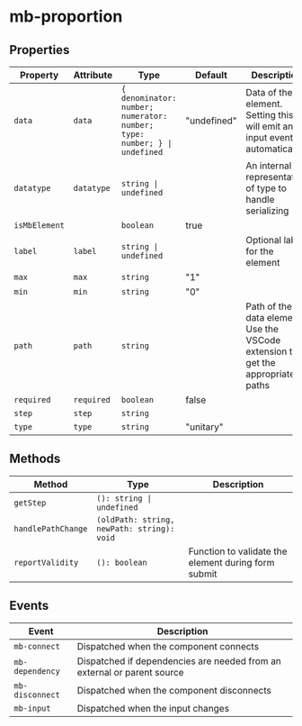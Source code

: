 # mb-proportion

## Properties

| Property      | Attribute  | Type                                             | Default     | Description                                      |
|---------------|------------|--------------------------------------------------|-------------|--------------------------------------------------|
| `data`        | `data`     | `{ denominator: number; numerator: number; type: number; } \| undefined` | "undefined" | Data of the element. Setting this will emit an input event automatically. |
| `datatype`    | `datatype` | `string \| undefined`                            |             | An internal representation of type to handle serializing |
| `isMbElement` |            | `boolean`                                        | true        |                                                  |
| `label`       | `label`    | `string \| undefined`                            |             | Optional label for the element                   |
| `max`         | `max`      | `string`                                         | "1"         |                                                  |
| `min`         | `min`      | `string`                                         | "0"         |                                                  |
| `path`        | `path`     | `string`                                         |             | Path of the data element. Use the VSCode extension to get the appropriate paths |
| `required`    | `required` | `boolean`                                        | false       |                                                  |
| `step`        | `step`     | `string`                                         |             |                                                  |
| `type`        | `type`     | `string`                                         | "unitary"   |                                                  |

## Methods

| Method             | Type                                       | Description                                      |
|--------------------|--------------------------------------------|--------------------------------------------------|
| `getStep`          | `(): string \| undefined`                  |                                                  |
| `handlePathChange` | `(oldPath: string, newPath: string): void` |                                                  |
| `reportValidity`   | `(): boolean`                              | Function to validate the element during form submit |

## Events

| Event           | Description                                      |
|-----------------|--------------------------------------------------|
| `mb-connect`    | Dispatched when the component connects           |
| `mb-dependency` | Dispatched if dependencies are needed from an external or parent source |
| `mb-disconnect` | Dispatched when the component disconnects        |
| `mb-input`      | Dispatched when the input changes                |
